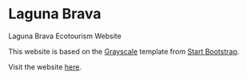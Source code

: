 # Laguna Brava
Laguna Brava Ecotourism Website

This website is based on the [Grayscale](https://startbootstrap.com/theme/grayscale) template from [Start Bootstrap](https://startbootstrap.com/).

Visit the website [here]().
